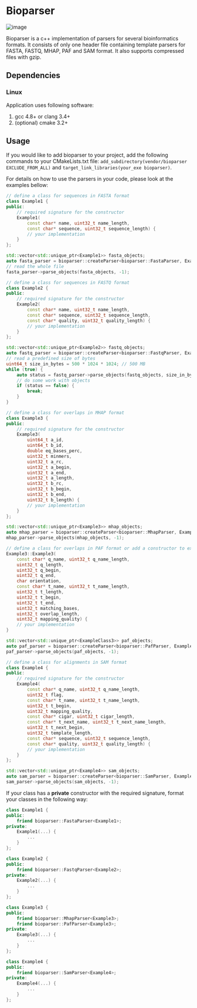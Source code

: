# Bioparser

![image](https://travis-ci.org/rvaser/bioparser.svg?branch=master)

Bioparser is a c++ implementation of parsers for several bioinformatics formats. It consists of only one header file containing template parsers for FASTA, FASTQ, MHAP, PAF and SAM format. It also supports compressed files with gzip.

## Dependencies

### Linux

Application uses following software:

1. gcc 4.8+ or clang 3.4+
2. (optional) cmake 3.2+

## Usage

If you would like to add bioparser to your project, add the following commands to your CMakeLists.txt file: `add_subdirectory(vendor/bioparser EXCLUDE_FROM_ALL)` and `target_link_libraries(your_exe bioparser)`.

For details on how to use the parsers in your code, please look at the examples bellow:

```cpp
// define a class for sequences in FASTA format
class Example1 {
public:
    // required signature for the constructor
    Example1(
        const char* name, uint32_t name_length,
        const char* sequence, uint32_t sequence_length) {
        // your implementation
    }
};

std::vector<std::unique_ptr<Example1>> fasta_objects;
auto fasta_parser = bioparser::createParser<bioparser::FastaParser, Example1>(path_to_file);
// read the whole file
fasta_parser->parse_objects(fasta_objects, -1);

// define a class for sequences in FASTQ format
class Example2 {
public:
    // required signature for the constructor
    Example2(
        const char* name, uint32_t name_length,
        const char* sequence, uint32_t sequence_length,
        const char* quality, uint32_t quality_length) {
        // your implementation
    }
};

std::vector<std::unique_ptr<Example2>> fastq_objects;
auto fastq_parser = bioparser::createParser<bioparser::FastqParser, Example2>(path_to_file2);
// read a predefined size of bytes
uint64_t size_in_bytes = 500 * 1024 * 1024; // 500 MB
while (true) {
    auto status = fastq_parser->parse_objects(fastq_objects, size_in_bytes);
    // do some work with objects
    if (status == false) {
        break;
    }
}

// define a class for overlaps in MHAP format
class Example3 {
public:
    // required signature for the constructor
    Example3(
        uint64_t a_id,
        uint64_t b_id,
        double eq_bases_perc,
        uint32_t minmers,
        uint32_t a_rc,
        uint32_t a_begin,
        uint32_t a_end,
        uint32_t a_length,
        uint32_t b_rc,
        uint32_t b_begin,
        uint32_t b_end,
        uint32_t b_length) {
        // your implementation
    }
};

std::vector<std::unique_ptr<Example3>> mhap_objects;
auto mhap_parser = bioparser::createParser<bioparser::MhapParser, Example3>(path_to_file3);
mhap_parser->parse_objects(mhap_objects, -1);

// define a class for overlaps in PAF format or add a constructor to existing overlap class
Example3::Example3(
    const char* q_name, uint32_t q_name_length,
    uint32_t q_length,
    uint32_t q_begin,
    uint32_t q_end,
    char orientation,
    const char* t_name, uint32_t t_name_length,
    uint32_t t_length,
    uint32_t t_begin,
    uint32_t t_end,
    uint32_t matching_bases,
    uint32_t overlap_length,
    uint32_t mapping_quality) {
    // your implementation
}

std::vector<std::unique_ptr<ExampleClass3>> paf_objects;
auto paf_parser = bioparser::createParser<bioparser::PafParser, ExampleClass3>(path_to_file4);
paf_parser->parse_objects(paf_objects, -1);

// define a class for alignments in SAM format
class Example4 {
public:
    // required signature for the constructor
    Example4(
        const char* q_name, uint32_t q_name_length,
        uint32_t flag,
        const char* t_name, uint32_t t_name_length,
        uint32_t t_begin,
        uint32_t mapping_quality,
        const char* cigar, uint32_t cigar_length,
        const char* t_next_name, uint32_t t_next_name_length,
        uint32_t t_next_begin,
        uint32_t template_length,
        const char* sequence, uint32_t sequence_length,
        const char* quality, uint32_t quality_length) {
        // your implementation
    }
};

std::vector<std::unique_ptr<Example4>> sam_objects;
auto sam_parser = bioparser::createParser<bioparser::SamParser, Example4>(path_to_file5);
sam_parser->parse_objects(sam_objects, -1);
```
If your class has a **private** constructor with the required signature, format your classes in the following way:

```cpp
class Example1 {
public:
    friend bioparser::FastaParser<Example1>;
private:
    Example1(...) {
        ...
    }
};

class Example2 {
public:
    friend bioparser::FastqParser<Example2>;
private:
    Example2(...) {
        ...
    }
};

class Example3 {
public:
    friend bioparser::MhapParser<Example3>;
    friend bioparser::PafParser<Example3>;
private:
    Example3(...) {
        ...
    }
};

class Example4 {
public:
    friend bioparser::SamParser<Example4>;
private:
    Example4(...) {
        ...
    }
};
```
